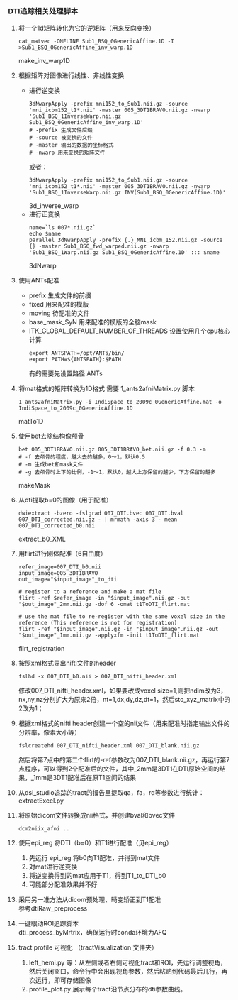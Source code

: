
### DTI追踪相关处理脚本

1. 将一个1d矩阵转化为它的逆矩阵（用来反向变换）
	```
	cat_matvec -ONELINE Sub1_BSQ_0GenericAffine.1D -I >Sub1_BSQ_0GenericAffine_inv_warp.1D
	```
	make_inv_warp1D

2. 根据矩阵对图像进行线性、非线性变换
	* 进行逆变换
		```
		3dNwarpApply -prefix mni152_to_Sub1.nii.gz -source 'mni_icbm152_t1*.nii' -master 005_3DT1BRAVO.nii.gz -nwarp 'Sub1_BSQ_1InverseWarp.nii.gz Sub1_BSQ_0GenericAffine_inv_warp.1D'
		# -prefix 生成文件后缀
		# -source 被变换的文件
		# -master 输出的数据的坐标格式
		# -nwarp 用来变换的矩阵文件
		```
		或者：
		```
		3dNwarpApply -prefix mni152_to_Sub1.nii.gz -source 'mni_icbm152_t1*.nii' -master 005_3DT1BRAVO.nii.gz -nwarp 'Sub1_BSQ_1InverseWarp.nii.gz INV(Sub1_BSQ_0GenericAffine.1D)'
		```
		3d_inverse_warp
	* 进行正变换
		```
		name=`ls 007*.nii.gz`
		echo $name
		parallel 3dNwarpApply -prefix {.}_MNI_icbm_152.nii.gz -source {} -master Sub1_BSQ_fwd_warped.nii.gz -nwarp 'Sub1_BSQ_1Warp.nii.gz Sub1_BSQ_0GenericAffine.1D' ::: $name
		```
		3dNwarp
3. 使用ANTs配准
	* prefix 生成文件的前缀
	* fixed 用来配准的模版
	* moving 待配准的文件
	* base_mask_SyN 用来配准的模版的全脑mask
	* ITK_GLOBAL_DEFAULT_NUMBER_OF_THREADS  设置使用几个cpu核心计算
		```
		export ANTSPATH=/opt/ANTs/bin/
    	export PATH=${ANTSPATH}:$PATH
		```
		有的需要先设置路径
	ANTs
4. 将mat格式的矩阵转换为1D格式
	需要 1_ants2afniMatrix.py 脚本
	```
	1_ants2afniMatrix.py -i IndiSpace_to_2009c_0GenericAffine.mat -o IndiSpace_to_2009c_0GenericAffine.1D
	```
	matTo1D
5. 使用bet去除结构像颅骨
	```
	bet 005_3DT1BRAVO.nii.gz 005_3DT1BRAVO_bet.nii.gz -f 0.3 -m
	# -f 去颅骨的程度，越大去的越多，0～1，默认0.5
	# -m 生成bet和mask文件
	# -g 去颅骨时上下的比例，-1～1，默认0，越大上方保留的越少，下方保留的越多
	```
	makeMask
6. 从dti提取b=0的图像（用于配准）
	```
    dwiextract -bzero -fslgrad 007_DTI.bvec 007_DTI.bval 007_DTI_corrected.nii.gz - | mrmath -axis 3 - mean 007_DTI_corrected_b0.nii 
	```
	extract_b0_XML
7. 用flirt进行刚体配准（6自由度）
	```
	refer_image=007_DTI_b0.nii
	input_image=005_3DT1BRAVO
	out_image="$input_image"_to_dti

	# register to a reference and make a mat file
	flirt -ref $refer_image -in "$input_image".nii.gz -out "$out_image"_2mm.nii.gz -dof 6 -omat t1ToDTI_flirt.mat

	# use the mat file to re-register with the same voxel size in the reference (This reference is not for registration)
	flirt -ref "$input_image".nii.gz -in "$input_image".nii.gz -out "$out_image"_1mm.nii.gz -applyxfm -init t1ToDTI_flirt.mat
	```
	flirt_registration

8. 按照xml格式导出nifti文件的header
	```
	fslhd -x 007_DTI_b0.nii > 007_DTI_nifti_header.xml
	```
	修改007_DTI_nifti_header.xml，如果要改成voxel size=1,则把ndim改为3，nx,ny,nz分别扩大为原来2倍，nt=1,dx,dy,dz,dt=1，然后sto_xyz_matrix中的2改为1；

9. 根据xml格式的nifti header创建一个空的nii文件（用来配准时指定输出文件的分辨率，像素大小等）
	```
	fslcreatehd 007_DTI_nifti_header.xml 007_DTI_blank.nii.gz
	```
	然后将第7点中的第二个flirt的-ref参数改为007_DTI_blank.nii.gz，再运行第7点程序，可以得到2个配准后的文件，其中_2mm是3DT1在DTI原始空间的结果，_1mm是3DT1配准后在原T1空间的结果

10. 从dsi_studio追踪的tract的报告里提取qa，fa，rd等参数进行统计：extractExcel.py
11. 将原始dicom文件转换成nii格式，并创建bval和bvec文件   
    ```
	dcm2niix_afni ..
	```
12. 使用epi_reg 将DTI（b=0）和T1进行配准（见epi_reg）   
	1. 先运行 epi_reg 将b0向T1配准，并得到mat文件
	2. 对mat进行逆变换
	3. 将逆变换得到的mat应用于T1，得到T1_to_DTI_b0
	4. 可能部分配准效果并不好
13. 采用另一准方法从dicom预处理、畸变矫正到T1配准   
     参考dtiRaw_preprocess
14. 一键眼动ROI追踪脚本   
	dti_process_byMrtrix，确保运行时conda环境为AFQ
15. tract profile 可视化 （tractVisualization 文件夹）
	1. left_hemi.py 等：从左侧或者右侧可视化tract和ROI，先运行调整视角，然后关闭窗口，命令行中会出现视角参数，然后粘贴到代码最后几行，再次运行，即可存储图像
	2. profile_plot.py 展示每个tract沿节点分布的dti参数曲线。
